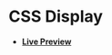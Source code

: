 # CSS Display

- [**Live Preview**](https://tahmid-sarker.github.io/Web-Mastery/CSS/CSS%20Display/index.html)